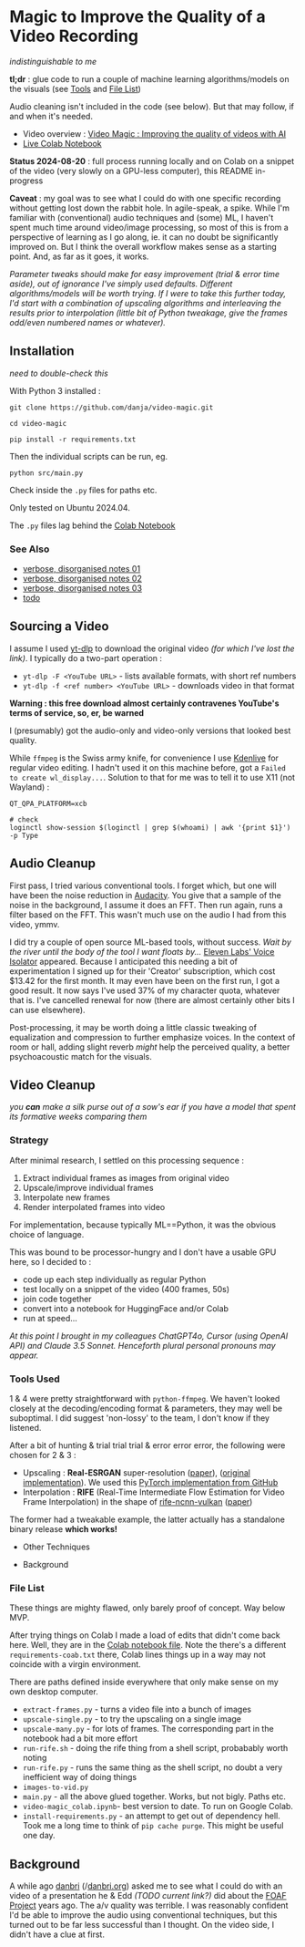 # Magic to Improve the Quality of a Video Recording

_indistinguishable to me_

**tl;dr** : glue code to run a couple of machine learning algorithms/models on the visuals (see [Tools](#tools) and [File List](#file-list))

Audio cleaning isn't included in the code (see below). But that may follow, if and when it's needed.

- Video overview : [Video Magic : Improving the quality of videos with AI](https://www.youtube.com/watch?v=KA59JZC_NZU)
- [Live Colab Notebook](https://colab.research.google.com/drive/1jXtJrBzbLPrSJCi5TCr4Zv3djJ1LorRu?usp=sharing)

**Status 2024-08-20** : full process running locally and on Colab on a snippet of the video (very slowly on a GPU-less computer), this README in-progress

**Caveat** : my goal was to see what I could do with one specific recording without getting lost down the rabbit hole. In agile-speak, a spike. While I'm familiar with (conventional) audio techniques and (some) ML, I haven't spent much time around video/image processing, so most of this is from a perspective of learning as I go along, ie. it can no doubt be significantly improved on. But I think the overall workflow makes sense as a starting point. And, as far as it goes, it works.

_Parameter tweaks should make for easy improvement (trial & error time aside), out of ignorance I've simply used defaults. Different algorithms/models will be worth trying. If I were to take this further today, I'd start with a combination of upscaling algorithms and interleaving the results prior to interpolation (little bit of Python tweakage, give the frames odd/even numbered names or whatever)._

## Installation

_need to double-check this_

With Python 3 installed :

```
git clone https://github.com/danja/video-magic.git

cd video-magic

pip install -r requirements.txt
```

Then the individual scripts can be run, eg.

```
python src/main.py
```

Check inside the `.py` files for paths etc.

Only tested on Ubuntu 2024.04.

The `.py` files lag behind the [Colab Notebook](src/video-magic_colab.ipynb)

### See Also

- [verbose, disorganised notes 01](docs/2024-08-14_notes-01.md)
- [verbose, disorganised notes 02](docs/2024-08-19_notes-02.md)
- [verbose, disorganised notes 03](docs/2024-08-20_notes-03.md)
- [todo](docs/todo.md)

## Sourcing a Video

I assume I used [yt-dlp](https://github.com/yt-dlp/yt-dlp) to download the original video _(for which I've lost the link)_. I typically do a two-part operation :

- `yt-dlp -F <YouTube URL>` - lists available formats, with short ref numbers
- `yt-dlp -f <ref number> <YouTube URL>` - downloads video in that format

**Warning : this free download almost certainly contravenes YouTube's terms of service, so, er, be warned**

I (presumably) got the audio-only and video-only versions that looked best quality.

While `ffmpeg` is the Swiss army knife, for convenience I use [Kdenlive](https://kdenlive.org/en/) for regular video editing. I hadn't used it on this machine before, got a `Failed to create wl_display...`. Solution to that for me was to tell it to use X11 (not Wayland) :

```
QT_QPA_PLATFORM=xcb

# check
loginctl show-session $(loginctl | grep $(whoami) | awk '{print $1}') -p Type
```

## Audio Cleanup

First pass, I tried various conventional tools. I forget which, but one will have been the noise reduction in [Audacity](https://www.audacityteam.org/). You give that a sample of the noise in the background, I assume it does an FFT. Then run again, runs a filter based on the FFT. This wasn't much use on the audio I had from this video, ymmv.

I did try a couple of open source ML-based tools, without success. _Wait by the river until the body of the tool I want floats by..._ [Eleven Labs' Voice Isolator](https://elevenlabs.io/voice-isolator) appeared. Because I anticipated this needing a bit of experimentation I signed up for their 'Creator' subscription, which cost $13.42 for the first month. It may even have been on the first run, I got a good result. It now says I've used 37% of my character quota, whatever that is. I've cancelled renewal for now (there are almost certainly other bits I can use elsewhere).

Post-processing, it may be worth doing a little classic tweaking of equalization and compression to further emphasize voices. In the context of room or hall, adding slight reverb _might_ help the perceived quality, a better psychoacoustic match for the visuals.

## Video Cleanup

_you **can** make a silk purse out of a sow's ear if you have a model that spent its formative weeks comparing them_

### Strategy

After minimal research, I settled on this processing sequence :

1. Extract individual frames as images from original video
2. Upscale/improve individual frames
3. Interpolate new frames
4. Render interpolated frames into video

For implementation, because typically ML==Python, it was the obvious choice of language.

This was bound to be processor-hungry and I don't have a usable GPU here, so I decided to :

- code up each step individually as regular Python
- test locally on a snippet of the video (400 frames, 50s)
- join code together
- convert into a notebook for HuggingFace and/or Colab
- run at speed...

_At this point I brought in my colleagues ChatGPT4o, Cursor (using OpenAI API) and Claude 3.5 Sonnet. Henceforth plural personal pronouns may appear._

### Tools Used

1 & 4 were pretty straightforward with `python-ffmpeg`. We haven't looked closely at the decoding/encoding format & parameters, they may well be suboptimal. I did suggest 'non-lossy' to the team, I don't know if they listened.

After a bit of hunting & trial trial trial & error error error, the following were chosen for 2 & 3 :

- Upscaling : **Real-ESRGAN** super-resolution ([paper](https://arxiv.org/abs/2107.10833)), ([original implementation](https://github.com/xinntao/Real-ESRGAN)). We used this [PyTorch implementation from GitHub](https://github.com/ai-forever/Real-ESRGAN)
- Interpolation : **RIFE** (Real-Time Intermediate Flow Estimation for Video Frame Interpolation) in the shape of [rife-ncnn-vulkan](https://github.com/nihui/rife-ncnn-vulkan) ([paper](https://arxiv.org/abs/2011.06294))

The former had a tweakable example, the latter actually has a standalone binary release **which works!**

- Other Techniques

- Background

### File List

These things are mighty flawed, only barely proof of concept. Way below MVP.

After trying things on Colab I made a load of edits that didn't come back here. Well, they are in the [Colab notebook file](src/video-magic_colab.ipynb). Note the there's a different `requirements-coab.txt` there, Colab lines things up in a way may not coincide with a virgin environment.

There are paths defined inside everywhere that only make sense on my own desktop computer.

- `extract-frames.py` - turns a video file into a bunch of images
- `upscale-single.py` - to try the upscaling on a single image
- `upscale-many.py` - for lots of frames. The corresponding part in the notebook had a bit more effort
- `run-rife.sh` - doing the rife thing from a shell script, probabably worth noting
- `run-rife.py` - runs the same thing as the shell script, no doubt a very inefficient way of doing things
- `images-to-vid.py`
- `main.py` - all the above glued together. Works, but not bigly. Paths etc.
- `video-magic_colab.ipynb`- best version to date. To run on Google Colab.
- `install-requirements.py` - an attempt to get out of dependency hell. Took me a long time to think of `pip cache purge`. This might be useful one day.

## Background

A while ago [danbri](https://x.com/danbri) (/[danbri.org](https://danbri.org/)) asked me to see what I could do with an video of a presentation he & Edd _(TODO current link?)_ did about the [FOAF Project](https://en.wikipedia.org/wiki/FOAF) years ago. The a/v quality was terrible. I was reasonably confident I'd be able to improve the audio using conventional techniques, but this turned out to be far less successful than I thought. On the video side, I didn't have a clue at first.
